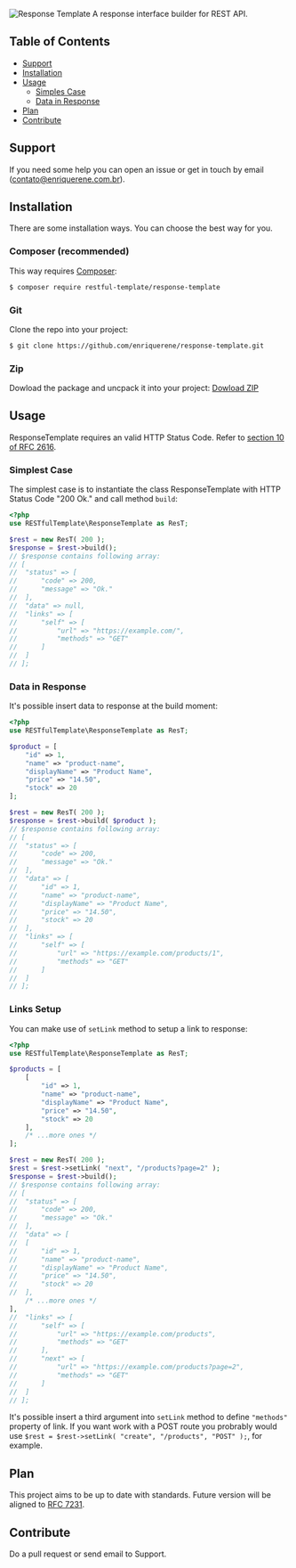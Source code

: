 ![Response Template](response-template.logo.png)
A response interface builder for REST API.

## Table of Contents
- [Support](https://github.com/enriquerene/response-template#support)
- [Installation](https://github.com/enriquerene/response-template#installation)
- [Usage](https://github.com/enriquerene/response-template#usage)
	+ [Simples Case](https://github.com/enriquerene/response-template#simplest-case)
	+ [Data in Response](https://github.com/enriquerene/response-template#data-in-response)
- [Plan](https://github.com/enriquerene/response-template#plan)
- [Contribute](https://github.com/enriquerene/response-template#contribute)

## <a name="support"></a> Support
If you need some help you can open an issue or get in touch by email ([contato@enriquerene.com.br](mailto:contato@enriquerene.com.br)).


## <a name="installation"></a> Installation
There are some installation ways. You can choose the best way for you.

### Composer (recommended)
This way requires [Composer](https://getcomposer.org):
```bash
$ composer require restful-template/response-template
```

### Git
Clone the repo into your project:
```bash
$ git clone https://github.com/enriquerene/response-template.git
```

### Zip
Dowload the package and uncpack it into your project:
[Dowload ZIP](https://github.com/enriquerene/response-template/archive/main.zip)

## <a name="usage"></a> Usage
ResponseTemplate requires an valid HTTP Status Code. Refer to [section 10 of RFC 2616](https://tools.ietf.org/html/rfc2616#section-10).

### <a name="simplest-case"></a> Simplest Case
The simplest case is to instantiate the class ResponseTemplate with HTTP Status Code "200 Ok." and call method `build`:
```php
<?php
use RESTfulTemplate\ResponseTemplate as ResT;

$rest = new ResT( 200 );
$response = $rest->build();
// $response contains following array:
// [
// 	"status" => [
// 		"code" => 200,
// 		"message" => "Ok."
// 	],
// 	"data" => null,
// 	"links" => [
// 		"self" => [
//			"url" => "https://example.com/",
//			"methods" => "GET"
//		]
// 	]
// ];
```

### <a name="data-in-response"></a> Data in Response
It's possible insert data to response at the build moment:
```php
<?php
use RESTfulTemplate\ResponseTemplate as ResT;

$product = [
	"id" => 1,
	"name" => "product-name",
	"displayName" => "Product Name",
	"price" => "14.50",
	"stock" => 20
];

$rest = new ResT( 200 );
$response = $rest->build( $product );
// $response contains following array:
// [
// 	"status" => [
// 		"code" => 200,
// 		"message" => "Ok."
// 	],
// 	"data" => [
//		"id" => 1,
// 		"name" => "product-name",
// 		"displayName" => "Product Name",
// 		"price" => "14.50",
// 		"stock" => 20
// 	],
// 	"links" => [
// 		"self" => [
//			"url" => "https://example.com/products/1",
//			"methods" => "GET"
//		]
// 	]
// ];
```

### <a name="links-setup"></a> Links Setup
You can make use of `setLink` method to setup a link to response:
```php
<?php
use RESTfulTemplate\ResponseTemplate as ResT;

$products = [
	[
		"id" => 1,
		"name" => "product-name",
		"displayName" => "Product Name",
		"price" => "14.50",
		"stock" => 20
	],
	/* ...more ones */
];

$rest = new ResT( 200 );
$rest = $rest->setLink( "next", "/products?page=2" );
$response = $rest->build();
// $response contains following array:
// [
// 	"status" => [
// 		"code" => 200,
// 		"message" => "Ok."
// 	],
// 	"data" => [
//	[
//		"id" => 1,
//		"name" => "product-name",
//		"displayName" => "Product Name",
//		"price" => "14.50",
//		"stock" => 20
//	],
	/* ...more ones */
],
// 	"links" => [
// 		"self" => [
//			"url" => "https://example.com/products",
//			"methods" => "GET"
//		],
// 		"next" => [
//			"url" => "https://example.com/products?page=2",
//			"methods" => "GET"
//		]
// 	]
// ];
```
It's possible insert a third argument into `setLink` method to define `"methods"` property of link. If you want work with a POST route you probrably would use `$rest = $rest->setLink( "create", "/products", "POST" );`, for example.


## <a name="plan"></a> Plan
This project aims to be up to date with standards. Future version will be aligned to [RFC 7231](https://tools.ietf.org/html/rfc7231#section-6.5.1).

## <a name="contribute"></a> Contribute
Do a pull request or send email to Support.
